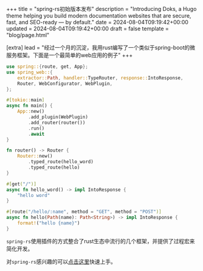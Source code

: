 +++
title = "spring-rs初始版本发布"
description = "Introducing Doks, a Hugo theme helping you build modern documentation websites that are secure, fast, and SEO-ready — by default."
date = 2024-08-04T09:19:42+00:00
updated = 2024-08-04T09:19:42+00:00
draft = false
template = "blog/page.html"

[extra]
lead = "经过一个月的沉淀，我用rust编写了一个类似于spring-boot的微服务框架。下面是一个最简单的web应用的例子"
+++

```rust
use spring::{route, get, App};
use spring_web::{
    extractor::Path, handler::TypeRouter, response::IntoResponse, 
    Router, WebConfigurator, WebPlugin,
};

#[tokio::main]
async fn main() {
    App::new()
        .add_plugin(WebPlugin)
        .add_router(router())
        .run()
        .await
}

fn router() -> Router {
    Router::new()
        .typed_route(hello_word)
        .typed_route(hello)
}

#[get("/")]
async fn hello_word() -> impl IntoResponse {
    "hello word"
}

#[route("/hello/:name", method = "GET", method = "POST")]
async fn hello(Path(name): Path<String>) -> impl IntoResponse {
    format!("hello {name}")
}
```

`spring-rs`使用插件的方式整合了rust生态中流行的几个框架，并提供了过程宏来简化开发。

对`spring-rs`感兴趣的可以[点击这里](/docs/)快速上手。
